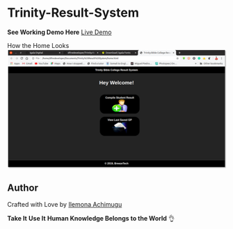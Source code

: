 # Trinity-Result-System

**See Working Demo Here** [Live Demo](https://dfiredeveloper.github.io/Trinity-Result-System/)


How the Home Looks
![Home Page](Screenshot.png)

## Author

Crafted with Love by [Ilemona Achimugu](https://twitter.com/dfiredeveloper)

**Take It**
**Use It**
**Human Knowledge Belongs to the World** 👌
